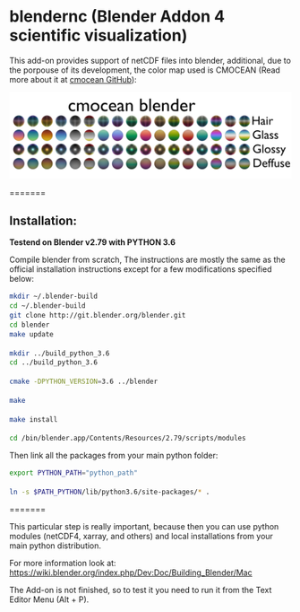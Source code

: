 # blendernc (Blender Addon 4 scientific visualization)

This add-on provides support of netCDF files into blender, additional, due to the porpouse of its development, the color map used is CMOCEAN (Read more about it at [cmocean GitHub](https://github.com/matplotlib/cmocean)):

![Alt Text](https://github.com/Josue-Martinez-Moreno/blendernc/blob/master/cmocean_materials.png "cmocean colorbar in different textures")

=======

## Installation:

**Testend on Blender v2.79 with PYTHON 3.6**

Compile blender from scratch, The instructions are mostly the same as the official installation instructions except for a few modifications specified below: 

```bash
mkdir ~/.blender-build
cd ~/.blender-build
git clone http://git.blender.org/blender.git
cd blender
make update

mkdir ../build_python_3.6
cd ../build_python_3.6

cmake -DPYTHON_VERSION=3.6 ../blender

make

make install

cd /bin/blender.app/Contents/Resources/2.79/scripts/modules
```

Then link all the packages from your main python folder:
```bash
export PYTHON_PATH="python_path"

ln -s $PATH_PYTHON/lib/python3.6/site-packages/* .
```

=======

This particular step is really important, because then you can use python modules (netCDF4, xarray, and others) and local installations from your main python distribution.

For more information look at:
https://wiki.blender.org/index.php/Dev:Doc/Building_Blender/Mac

The Add-on is not finished, so to test it you need to run it from the Text Editor Menu (Alt + P).

